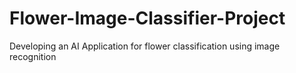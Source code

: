 # Flower-Image-Classifier-Project
Developing an AI Application for flower classification using image recognition
